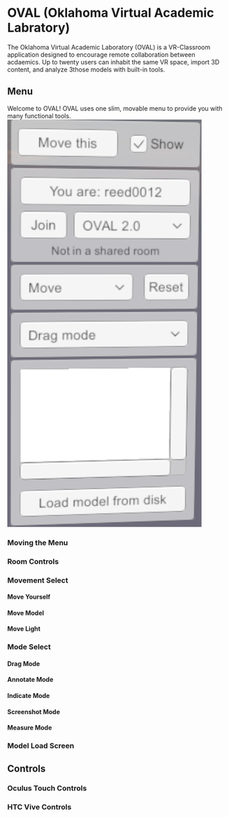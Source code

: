 # OVAL (Oklahoma Virtual Academic Labratory)
The Oklahoma Virtual Academic Laboratory (OVAL) is a VR-Classroom application designed to encourage remote collaboration between acdaemics. Up to twenty users can inhabit the same VR space, import 3D content, and analyze 3those models with built-in tools.

## Menu
Welcome to OVAL! OVAL uses one slim, movable menu to provide you with many functional tools. ![OVAL Menu](Menu.png)

### Moving the Menu

### Room Controls

### Movement Select
#### Move Yourself
#### Move Model
#### Move Light

### Mode Select
#### Drag Mode
#### Annotate Mode
#### Indicate Mode
#### Screenshot Mode
#### Measure Mode

### Model Load Screen

## Controls
### Oculus Touch Controls
### HTC Vive Controls

